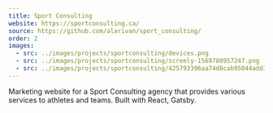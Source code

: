 ```yaml
---
title: Sport Consulting
website: https://sportconsulting.ca/
source: https://github.com/alarivan/sport_consulting/
order: 2
images:
  - src: ../images/projects/sportconsulting/devices.png
  - src: ../images/projects/sportconsulting/screely-1569780957247.png
  - src: ../images/projects/sportconsulting/425793396aa74d8cab95044add319551_10_1280.jpg
---
```


Marketing website for a Sport Consulting agency that provides various services to athletes and teams. Built with React, Gatsby.
